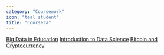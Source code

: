 ```yaml
---
category: "Coursework"
icon: "teal student"
title: "Coursera"
---
```

<div class="ui bulleted link list">
  <a class="item" href="http://www.columbia.edu/~rsb2162/bigdataeducation.html" target="_blank">Big Data in Education</a>
  <a class="item" href="https://www.coursera.org/course/datasci" target="_blank">Introduction to Data Science</a>
  <a class="item" href="https://www.coursera.org/course/bitcointech" target="_blank">Bitcoin and Cryptocurrency</a>
</div>
